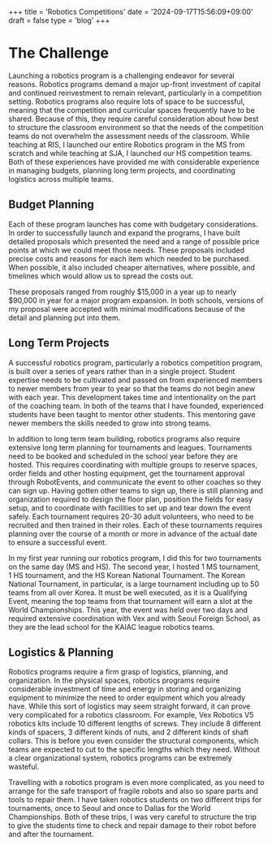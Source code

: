 +++
title = 'Robotics Competitions'
date = '2024-09-17T15:56:09+09:00'
draft = false
type = 'blog'
+++

# The Challenge
Launching a robotics program is a challenging endeavor for several reasons. Robotics programs demand a major up-front
investment of capital and continued reinvestment to remain relevant, particularly in a competition setting. Robotics 
programs also require lots of space to be successful, meaning that the competition and curricular spaces frequently 
have to be shared. Because of this, they require careful consideration about how best to structure the classroom 
environment so that the needs of the competition teams do not overwhelm the assessment needs of the classroom. While 
teaching at RIS, I launched our entire Robotics program in the MS from scratch and while teaching at SJA, I launched 
our HS competition teams. Both of these experiences have provided me with considerable experience in managing budgets, 
planning long term projects, and coordinating logistics across multiple teams.

## Budget Planning
Each of these program launches has come with budgetary considerations. In order to successfully launch and expand the
programs, I have built detailed proposals which presented the need and a range of possible price points at which we 
could meet those needs. These proposals included precise costs and reasons for each item which needed to be
purchased. When possible, it also included cheaper alternatives, where possible, and timelines which would allow us to
spread the costs out. 

These proposals ranged from roughly $15,000 in a year up to nearly $90,000 in year for a major program expansion. In
both schools, versions of my proposal were accepted with minimal modifications because of the detail and planning put
into them.

## Long Term Projects
A successful robotics program, particularly a robotics competition program, is built over a series of years rather than
in a single project. Student expertise needs to be cultivated and passed on from experienced members to newer members 
from year to year so that the teams do not begin anew with each year. This development takes time and intentionality on
the part of the coaching team. In both of the teams that I have founded, experienced students have been taught to 
mentor other students. This mentoring gave newer members the skills needed to grow into strong teams.

In addition to long term team building, robotics programs also require extensive long term planning for tournaments and
leagues. Tournaments need to be booked and scheduled in the school year before they are hosted. This requires 
coordinating with multiple groups to reserve spaces, order fields and other hosting equipment, get the tournament
approval through RobotEvents, and communicate the event to other coaches so they can sign up. Having gotten other teams to
sign up, there is still planning and organization required to design the floor plan, position the fields for easy 
setup, and to coordinate with facilities to set up and tear down the event safely. Each tournament requires 20-30 adult 
volunteers, who need to be recruited and then trained in their roles. Each of these tournaments requires planning over
the course of a month or more in advance of the actual date to ensure a successful event.

In my first year running our robotics program, I did this for two tournaments on the same day (MS and HS). The second
year, I hosted 1 MS tournament, 1 HS tournament, and the HS Korean National Tournament. The Korean National Tournament,
in particular, is a large tournament including up to 50 teams from all over Korea. It must be well executed, as it is
a Qualifying Event, meaning the top teams from that tournament will earn a slot at the World Championships. This year,
the event was held over two days and required extensive coordination with Vex and with Seoul Foreign School, as they
are the lead school for the KAIAC league robotics teams.

## Logistics & Planning
Robotics programs require a firm grasp of logistics, planning, and organization. In the physical spaces, robotics
programs require considerable investment of time and energy in storing and organizing equipment to minimize the need
to order equipment which you already have. While this sort of logistics may seem straight forward, it can prove very
complicated for a robotics classroom. For example, Vex Robotics V5 robotics kits include 10 different lengths of screws.
They include 8 different kinds of spacers, 3 different kinds of nuts, and 2 different kinds of shaft collars. This is
before you even consider the structural components, which teams are expected to cut to the specific lengths which they
need. Without a clear organizational system, robotics programs can be extremely wasteful.

Travelling with a robotics program is even more complicated, as you need to arrange for the safe transport of fragile
robots and also so spare parts and tools to repair them. I have taken robotics students on two different trips for
tournaments, once to Seoul and once to Dallas for the World Championships. Both of these trips, I was very careful to
structure the trip to give the students time to check and repair damage to their robot before and after the tournament.

